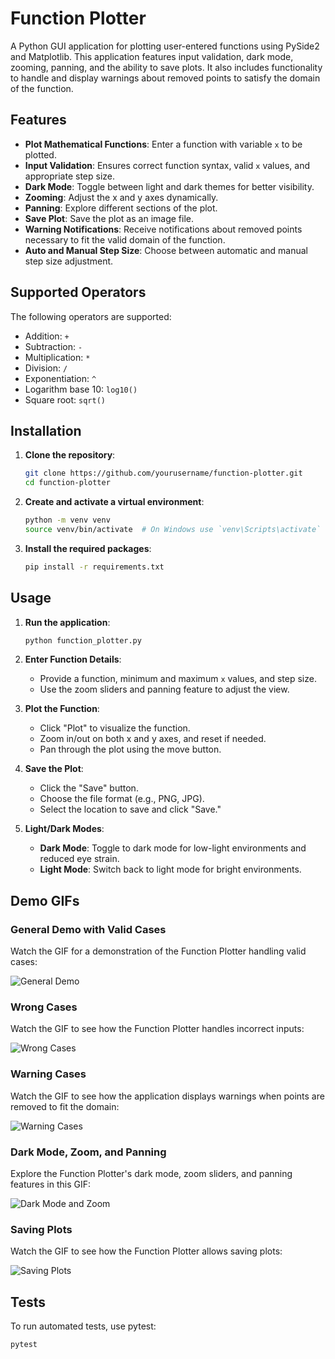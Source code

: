 # Function Plotter

A Python GUI application for plotting user-entered functions using PySide2 and Matplotlib. This application features input validation, dark mode, zooming, panning, and the ability to save plots. It also includes functionality to handle and display warnings about removed points to satisfy the domain of the function.

## Features

- **Plot Mathematical Functions**: Enter a function with variable `x` to be plotted.
- **Input Validation**: Ensures correct function syntax, valid `x` values, and appropriate step size.
- **Dark Mode**: Toggle between light and dark themes for better visibility.
- **Zooming**: Adjust the x and y axes dynamically.
- **Panning**: Explore different sections of the plot.
- **Save Plot**: Save the plot as an image file.
- **Warning Notifications**: Receive notifications about removed points necessary to fit the valid domain of the function.
- **Auto and Manual Step Size**: Choose between automatic and manual step size adjustment.

## Supported Operators

The following operators are supported:
- Addition: `+`
- Subtraction: `-`
- Multiplication: `*`
- Division: `/`
- Exponentiation: `^`
- Logarithm base 10: `log10()`
- Square root: `sqrt()`

## Installation

1. **Clone the repository**:
    ```sh
    git clone https://github.com/yourusername/function-plotter.git
    cd function-plotter
    ```

2. **Create and activate a virtual environment**:
    ```sh
    python -m venv venv
    source venv/bin/activate  # On Windows use `venv\Scripts\activate`
    ```

3. **Install the required packages**:
    ```sh
    pip install -r requirements.txt
    ```

## Usage

1. **Run the application**:
    ```sh
    python function_plotter.py
    ```

2. **Enter Function Details**:
    - Provide a function, minimum and maximum `x` values, and step size.
    - Use the zoom sliders and panning feature to adjust the view.

3. **Plot the Function**:
    - Click "Plot" to visualize the function.
    - Zoom in/out on both x and y axes, and reset if needed.
    - Pan through the plot using the move button.

4. **Save the Plot**:
    - Click the "Save" button.
    - Choose the file format (e.g., PNG, JPG).
    - Select the location to save and click "Save."

5. **Light/Dark Modes**:
    - **Dark Mode**: Toggle to dark mode for low-light environments and reduced eye strain.
    - **Light Mode**: Switch back to light mode for bright environments.

## Demo GIFs

### General Demo with Valid Cases

Watch the GIF for a demonstration of the Function Plotter handling valid cases:

![General Demo](media/allok.gif)

### Wrong Cases

Watch the GIF to see how the Function Plotter handles incorrect inputs:

![Wrong Cases](media/allwrong.gif)

### Warning Cases

Watch the GIF to see how the application displays warnings when points are removed to fit the domain:

![Warning Cases](media/allwarning.gif)

### Dark Mode, Zoom, and Panning

Explore the Function Plotter's dark mode, zoom sliders, and panning features in this GIF:

![Dark Mode and Zoom](media/zoom_dark.gif)

### Saving Plots

Watch the GIF to see how the Function Plotter allows saving plots:

![Saving Plots](media/save.gif)

## Tests

To run automated tests, use pytest:
```sh
pytest
